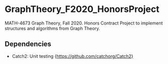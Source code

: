 # GraphTheory_F2020_HonorsProject
MATH-4673 Graph Theory, Fall 2020. Honors Contract Project to implement structures and algorithms from Graph Theory.

## Dependencies
- Catch2: Unit testing {https://github.com/catchorg/Catch2}
